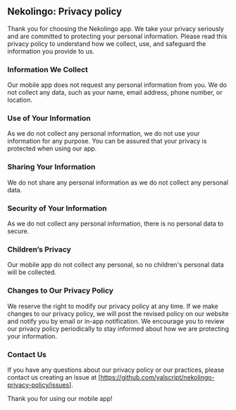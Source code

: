 ## Nekolingo: Privacy policy

Thank you for choosing the Nekolingo app. We take your privacy seriously and are committed to protecting your personal information. Please read this privacy policy to understand how we collect, use, and safeguard the information you provide to us.

### Information We Collect

Our mobile app does not request any personal information from you. We do not collect any data, such as your name, email address, phone number, or location.

### Use of Your Information

As we do not collect any personal information, we do not use your information for any purpose. You can be assured that your privacy is protected when using our app.

### Sharing Your Information

We do not share any personal information as we do not collect any personal data.

### Security of Your Information

As we do not collect any personal information, there is no personal data to secure.

### Children’s Privacy

Our mobile app do not collect any personal, so no children's personal data will be collected. 

### Changes to Our Privacy Policy

We reserve the right to modify our privacy policy at any time. If we make changes to our privacy policy, we will post the revised policy on our website and notify you by email or in-app notification. We encourage you to review our privacy policy periodically to stay informed about how we are protecting your information.

### Contact Us

If you have any questions about our privacy policy or our practices, please contact us creating an issue at [https://github.com/yalscript/nekolingo-privacy-policy/issues].

Thank you for using our mobile app!
